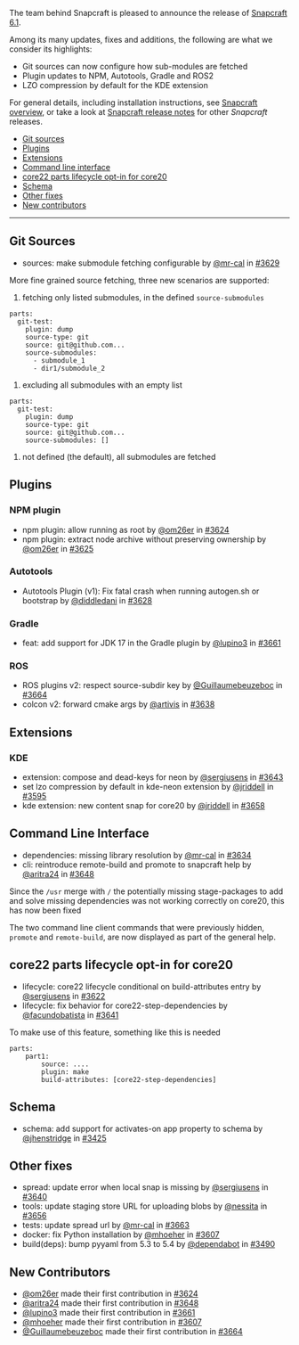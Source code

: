 The team behind Snapcraft is pleased to announce the release of [Snapcraft 6.1](https://github.com/snapcore/snapcraft/releases/tag/6.1).

Among its many updates, fixes and additions, the following are what we consider its highlights:

- Git sources can now configure how sub-modules are fetched
- Plugin updates to NPM, Autotools, Gradle and ROS2
- LZO compression by default for the KDE extension

For general details, including installation instructions, see [Snapcraft overview](https://snapcraft.io/docs/snapcraft-overview), or take a look at [Snapcraft release notes](https://snapcraft.io/docs/snapcraft-release-notes) for other *Snapcraft* releases.

- [Git sources](#heading--git)
- [Plugins](#heading--plugins)
- [Extensions](#heading--extensions)
- [Command line interface](#heading--cli)
- [core22 parts lifecycle opt-in for core20](#heading--core22)
- [Schema](#heading--schema)
- [Other fixes](#heading-other)
- [New contributors](#heading--contribs)
---

<h2 id='heading--git'>Git Sources</h2>

-   sources: make submodule fetching configurable by [@mr-cal](https://github.com/mr-cal) in [#3629](https://github.com/snapcore/snapcraft/pull/3629)

More fine grained source fetching, three new scenarios are supported:

1.  fetching only listed submodules, in the defined `source-submodules`

```source-yaml
parts:
  git-test:
    plugin: dump
    source-type: git
    source: git@github.com...
    source-submodules:
      - submodule_1
      - dir1/submodule_2
```

1.  excluding all submodules with an empty list

```source-yaml
parts:
  git-test:
    plugin: dump
    source-type: git
    source: git@github.com...
    source-submodules: []
```

1.  not defined (the default), all submodules are fetched

<h2 id='heading--plugins'>Plugins</h2>

### NPM plugin

-   npm plugin: allow running as root by [@om26er](https://github.com/om26er) in [#3624](https://github.com/snapcore/snapcraft/pull/3624)
-   npm plugin: extract node archive without preserving ownership by [@om26er](https://github.com/om26er) in [#3625](https://github.com/snapcore/snapcraft/pull/3625)

### Autotools

-   Autotools Plugin (v1): Fix fatal crash when running autogen.sh or bootstrap by [@diddledani](https://github.com/diddledani) in [#3628](https://github.com/snapcore/snapcraft/pull/3628)

### Gradle

-   feat: add support for JDK 17 in the Gradle plugin by [@lupino3](https://github.com/lupino3) in [#3661](https://github.com/snapcore/snapcraft/pull/3661)

### ROS

-   ROS plugins v2: respect source-subdir key by [@Guillaumebeuzeboc](https://github.com/Guillaumebeuzeboc) in [#3664](https://github.com/snapcore/snapcraft/pull/3664)
-   colcon v2: forward cmake args by [@artivis](https://github.com/artivis) in [#3638](https://github.com/snapcore/snapcraft/pull/3638)

<h2 id='heading--extensions'>Extensions</h2>

### KDE

-   extension: compose and dead-keys for neon by [@sergiusens](https://github.com/sergiusens) in [#3643](https://github.com/snapcore/snapcraft/pull/3643)
-   set lzo compression by default in kde-neon extension by [@jriddell](https://github.com/jriddell) in [#3595](https://github.com/snapcore/snapcraft/pull/3595)
-   kde extension: new content snap for core20 by [@jriddell](https://github.com/jriddell) in [#3658](https://github.com/snapcore/snapcraft/pull/3658)

<h2 id='heading--cli'>Command Line Interface</h2>

-   dependencies: missing library resolution by [@mr-cal](https://github.com/mr-cal) in [#3634](https://github.com/snapcore/snapcraft/pull/3634)
-   cli: reintroduce remote-build and promote to snapcraft help by [@aritra24](https://github.com/aritra24) in [#3648](https://github.com/snapcore/snapcraft/pull/3648)

Since the `/usr` merge with `/` the potentially missing stage-packages to add and solve missing dependencies was not working correctly on core20, this has now been fixed

The two command line client commands that were previously hidden, `promote` and `remote-build`, are now displayed as part of the general help.

<h2 id='heading--core22'>core22 parts lifecycle opt-in for core20</h2>

-   lifecycle: core22 lifecycle conditional on build-attributes entry by [@sergiusens](https://github.com/sergiusens) in [#3622](https://github.com/snapcore/snapcraft/pull/3622)
-   lifecycle: fix behavior for core22-step-dependencies by [@facundobatista](https://github.com/facundobatista) in [#3641](https://github.com/snapcore/snapcraft/pull/3641)

To make use of this feature, something like this is needed

```source-yaml
parts:
    part1:
        source: ....
        plugin: make
        build-attributes: [core22-step-dependencies]
```

<h2 id='heading--schema'>Schema</h2>

-   schema: add support for activates-on app property to schema by [@jhenstridge](https://github.com/jhenstridge) in [#3425](https://github.com/snapcore/snapcraft/pull/3425)

<h2 id='heading--other'>Other fixes</h2>

-   spread: update error when local snap is missing by [@sergiusens](https://github.com/sergiusens) in [#3640](https://github.com/snapcore/snapcraft/pull/3640)
-   tools: update staging store URL for uploading blobs by [@nessita](https://github.com/nessita) in [#3656](https://github.com/snapcore/snapcraft/pull/3656)
-   tests: update spread url by [@mr-cal](https://github.com/mr-cal) in [#3663](https://github.com/snapcore/snapcraft/pull/3663)
-   docker: fix Python installation by [@mhoeher](https://github.com/mhoeher) in [#3607](https://github.com/snapcore/snapcraft/pull/3607)
-   build(deps): bump pyyaml from 5.3 to 5.4 by [@dependabot](https://github.com/dependabot) in [#3490](https://github.com/snapcore/snapcraft/pull/3490)

<h2 id='heading--contribs'>New Contributors</h2>


-   [@om26er](https://github.com/om26er) made their first contribution in [#3624](https://github.com/snapcore/snapcraft/pull/3624)
-   [@aritra24](https://github.com/aritra24) made their first contribution in [#3648](https://github.com/snapcore/snapcraft/pull/3648)
-   [@lupino3](https://github.com/lupino3) made their first contribution in [#3661](https://github.com/snapcore/snapcraft/pull/3661)
-   [@mhoeher](https://github.com/mhoeher) made their first contribution in [#3607](https://github.com/snapcore/snapcraft/pull/3607)
-   [@Guillaumebeuzeboc](https://github.com/Guillaumebeuzeboc) made their first contribution in [#3664](https://github.com/snapcore/snapcraft/pull/3664)